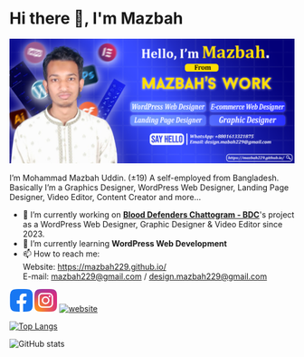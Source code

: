 # Hi there 👋, I'm Mazbah
![](https://github.com/mazbah229/mazbah229/blob/main/git_BG1.png?raw=true)

I’m Mohammad Mazbah Uddin. (±19) A self-employed from Bangladesh. Basically I’m a Graphics Designer, WordPress Web Designer, Landing Page Designer, Video Editor, Content Creator and more...

- 🔭 I’m currently working on <a href="https://www.bdcdonor.xyz/"><b>Blood Defenders Chattogram - BDC</b></a>'s project as a WordPress Web Designer, Graphic Designer & Video Editor since 2023. 
- 🌱 I’m currently learning <b>WordPress Web Development</b> 
- 📫 How to reach me: <br>Website: https://mazbah229.github.io/<br>E-mail: mazbah229@gmail.com / design.mazbah229@gmail.com 


[<img src='https://raw.githubusercontent.com/shovoalways/shovoalways/main/img/facebook.png' alt='facebook' height='40'>](https://www.facebook.com/mazbah.mb.229) [<img src='https://github.com/shovoalways/shovoalways/raw/main/img/instagram.png?raw=true' alt='instagram' height='40'>](https://instagram.com/mazbah.229)  [<img src='https://cdn-icons-png.flaticon.com/512/5339/5339181.png' alt='website' height='40'>](https://mazbah229.github.io/)  

[![Top Langs](https://github-readme-stats.vercel.app/api/top-langs/?username=mazbah229)](https://github.com/anuraghazra/github-readme-stats)

![GitHub stats](https://github-readme-stats.vercel.app/api?username=mazbah229&show_icons=true)  

